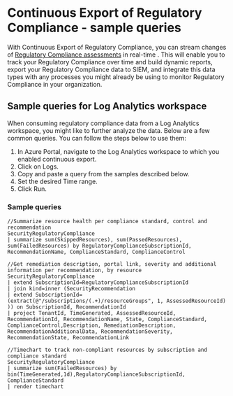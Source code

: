 # Continuous Export of Regulatory Compliance - sample queries
With Continuous Export of Regulatory Compliance, you can stream changes of [Regulatory Compliance assessments](https://docs.microsoft.com/en-gb/rest/api/securitycenter/regulatorycomplianceassessments) in real-time . This will enable you to track your Regulatory Compliance over time and build dynamic reports, export your Regulatory Compliance data to SIEM, and integrate this data types with any processes you might already be using to monitor Regulatory Compliance in your organization.

## Sample queries for Log Analytics workspace 
When consuming regulatory compliance data from a Log Analytics workspace, you might like to further analyze the data. Below are a few common queries. You can follow the steps below to use them:
 
1. In Azure Portal, navigate to the Log Analytics workspace to which you enabled continuous export. 
2. Click on Logs. 
3. Copy and paste a query from the samples described below. 
4. Set the desired Time range. 
5. Click Run. 

### Sample queries

```
//Summarize resource health per compliance standard, control and recommendation 
SecurityRegulatoryCompliance  
| summarize sum(SkippedResources), sum(PassedResources), sum(FailedResources) by RegulatoryComplianceSubscriptionId, RecommendationName, ComplianceStandard, ComplianceControl 
```

```
//Get remediation description, portal link, severity and additional information per recommendation, by resource 
SecurityRegulatoryCompliance  
| extend SubscriptionId=RegulatoryComplianceSubscriptionId 
| join kind=inner (SecurityRecommendation 
| extend SubscriptionId=(extract(@"/subscriptions/(.+)/resourceGroups", 1, AssessedResourceId) 
)) on SubscriptionId, RecommendationId 
| project TenantId, TimeGenerated, AssessedResourceId, RecommendationId, RecommendationName, State, ComplianceStandard, ComplianceControl,Description, RemediationDescription, RecommendationAdditionalData, RecommendationSeverity, RecommendationState, RecommendationLink 
```

```
//Timechart to track non-compliant resources by subscription and compliance standard 
SecurityRegulatoryCompliance  
| summarize sum(FailedResources) by bin(TimeGenerated,1d),RegulatoryComplianceSubscriptionId, ComplianceStandard 
| render timechart
```